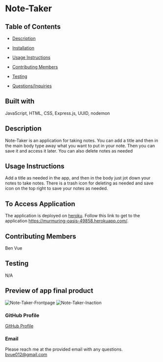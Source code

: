 # Note-Taker
  

  ## Table of Contents
  * [Description](#Description)
  * [Installation](#Installation-Instructions)
  * [Usage Instructions](#Usage-Instructions)
  
  * [Contributing Members](#Contributing-Members)
  * [Testing](#Testing)    
  * [Questions/Inquiries](#Questions/Inquiries)

  ## Built with
  JavaScript, HTML, CSS, Express.js, UUID, nodemon

  ## Description
  Note-Taker is an application for taking notes. You can add a title and then in the main body type away what you want to put in your note. Then you can save it and access it later. You can also delete notes as needed

  ## Usage Instructions
  Add a title as needed in the app, and then in the body just jot down your notes to take notes. There is a trash icon for deleting as needed and save icon on the top right to save your notes as needed.

  ## To Access Application
  The application is deployed on [heroku](https://www/.heroku.com/). Follow this link to get to the application https://murmuring-oasis-49858.herokuapp.com/.

  ## Contributing Members
  Ben Vue

  ## Testing 
   N/A

  ## Preview of app final product
  ![Note-Taker-Frontpage](./public/images/note-taker-frontpage.PNG)
  ![Note-Taker-Inaction](./public/images/note-taker-inaction.PNG)

  ### GitHub Profile
  [GitHub Profile](http://github.com/benyvue)

  ### Email
  Please reach me at the provided email with any questions. bvue012@gmail.com